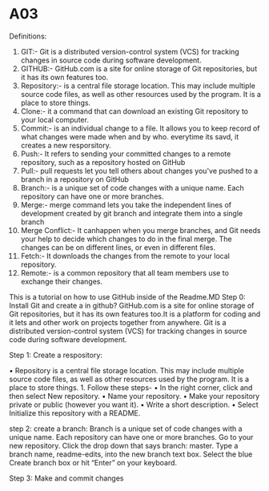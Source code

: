 # A03
Definitions:
1. GIT:- Git is a distributed version-control system (VCS) for tracking changes in source code during software development.
2. GITHUB:- GitHub.com is a site for online storage of Git repositories, but it has its own features too.
3. Repository:- is a central file storage location. This may include multiple source code files, as well as other resources used by the program. It is a place to store things.
4. Clone:- it a command that can download an existing Git repository to your local computer.
5. Commit:- is an individual change to a file. It allows you to keep record of what changes were made when and by who. everytime its savd, it creates a new resporsitory.
6. Push:- It refers to sending your committed changes to a remote repository, such as a repository hosted on GitHub
7. Pull:- pull requests let you tell others about changes you've pushed to a branch in a repository on GitHub
8. Branch:- is a unique set of code changes with a unique name. Each repository can have one or more branches.
9. Merge:- merge command lets you take the independent lines of development created by git branch and integrate them into a 
single branch
10. Merge Conflict:- It canhappen when you merge branches, and Git needs your help to decide which changes to do in the final merge. The changes can be on different lines, or even in different files.
11. Fetch:- It downloads the changes from the remote to your local repository.
12. Remote:- is a common repository that all team members use to exchange their changes. 

This is a tutorial on how to use GitHub inside of the Readme.MD 
Step 0: Install Git and create a in github?
GitHub.com is a site for online storage of Git repositories, but it has its own features too.It is a platform for coding and it lets and other work on projects together from anywhere. Git is a distributed version-control system (VCS) for tracking changes in source code during software development.

Step 1: Create a respository: 

•	Repository is a central file storage location. This may include multiple source code files, as well as other resources used by the program. It is a place to store things.
 	1. Follow these steps- 
•	In the right corner, click and then select New repository.
•	Name your repository.
•	Make your repository private or public (however you want it).
•	Write a short description.
•	Select Initialize this repository with a README.


step 2: create a branch: 
Branch is a unique set of code changes with a unique name. Each repository can have one or more branches.
Go to your new repository.
Click the drop down that says branch: master.
Type a branch name, readme-edits, into the new branch text box.
Select the blue Create branch box or hit “Enter” on your keyboard.

Step 3: Make and commit changes

